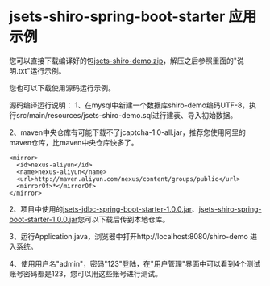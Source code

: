 # jsets-shiro-spring-boot-starter 应用示例

您可以直接下载编译好的包[jsets-shiro-demo.zip](https://github.com/wj596/packages/blob/master/jsets-shiro-demo.zip?_blank)，解压之后参照里面的"说明.txt"运行示例。

您也可以下载使用源码运行示例。

源码编译运行说明：
1、在mysql中新建一个数据库shiro-demo编码UTF-8，执行src/main/resources/jsets-shiro-demo.sql进行建表、导入初始数据。

2、maven中央仓库有可能下载不了jcaptcha-1.0-all.jar，推荐您使用阿里的maven仓库，比maven中央仓库快多了。
```	
<mirror>      
  <id>nexus-aliyun</id>    
  <name>nexus-aliyun</name>  
  <url>http://maven.aliyun.com/nexus/content/groups/public</url>    
  <mirrorOf>*</mirrorOf>      
</mirror> 
  ```	
 2、项目中使用的[jsets-jdbc-spring-boot-starter-1.0.0.jar](https://github.com/wj596/packages/blob/master/jsets-jdbc-spring-boot-starter-1.0.0.jar?_blank)、[jsets-shiro-spring-boot-starter-1.0.0.jar](https://github.com/wj596/packages/blob/master/jsets-shiro-spring-boot-starter-1.0.0.jar?_blank)您可以下载后传到本地仓库。
 
 3、运行Application.java，浏览器中打开http://localhost:8080/shiro-demo 进入系统。
 
 4、使用用户名"admin"，密码"123"登陆，在"用户管理"界面中可以看到4个测试账号密码都是123，您可以用这些账号进行测试。

  
